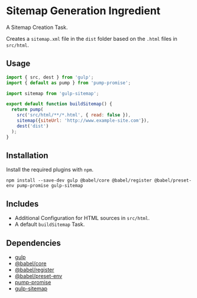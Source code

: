 Sitemap Generation Ingredient
================================================================================

A Sitemap Creation Task.

Creates a `sitemap.xml` file in the `dist` folder based on the `.html` files in `src/html`.

Usage
--------------------------------------------------------------------------------

```javascript
import { src, dest } from 'gulp';
import { default as pump } from 'pump-promise';

import sitemap from 'gulp-sitemap';

export default function buildSitemap() {
  return pump(
    src('src/html/**/*.html', { read: false }),
    sitemap({siteUrl: 'http://www.example-site.com'}),
    dest('dist')
  );
}
```

Installation
--------------------------------------------------------------------------------

Install the required plugins with `npm`.

`npm install --save-dev gulp @babel/core @babel/register @babel/preset-env pump-promise gulp-sitemap`

Includes
--------------------------------------------------------------------------------

- Additional Configuration for HTML sources in `src/html`.
- A default `buildSitemap` Task.

Dependencies
--------------------------------------------------------------------------------

- [gulp](https://www.npmjs.com/package/gulp/)
- [@babel/core](https://www.npmjs.com/package/@babel/core/)
- [@babel/register](https://www.npmjs.com/package/@babel/register/)
- [@babel/preset-env](https://www.npmjs.com/package/@babel/preset-env/)
- [pump-promise](https://www.npmjs.com/package/pump-promise)
- [gulp-sitemap](https://www.npmjs.com/package/gulp-sitemap)
